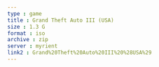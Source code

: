 ```yaml
---
type : game
title : Grand Theft Auto III (USA)
size : 1.3 G
format : iso
archive : zip
server : myrient
link2 : Grand%20Theft%20Auto%20III%20%28USA%29
---
```

